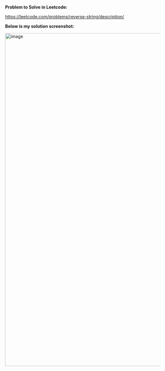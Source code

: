 **Problem to Solve in Leetcode:**

https://leetcode.com/problems/reverse-string/description/

**Below is my solution screenshot:**

<img width="1920" height="1080" alt="image" src="https://github.com/user-attachments/assets/d806aac7-6452-4ddc-8a7c-b6c23d93ce7f" />

